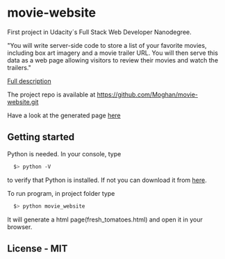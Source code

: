 # movie-website
First project in Udacity´s Full Stack Web Developer Nanodegree.

"You will write server-side code to store a list of your favorite movies, including box art imagery and a movie trailer URL. You will then serve this data as a web page allowing visitors to review their movies and watch the trailers."

[Full description](https://classroom.udacity.com/nanodegrees/nd004/parts/0041345401/project)

The project repo is available at https://github.com/Moghan/movie-website.git

Have a look at the generated page [here](http://riots.se/movie-website/)

## Getting started
Python is needed. In your console, type 
```bash
  $> python -V
  ```
to verify that Python is installed.
If not you can download it from [here](https://www.python.org/downloads/).

To run program, in project folder type
```bash
  $> python movie_website
  ```
It will generate a html page(fresh_tomatoes.html) and open it in your browser.




## License - MIT
